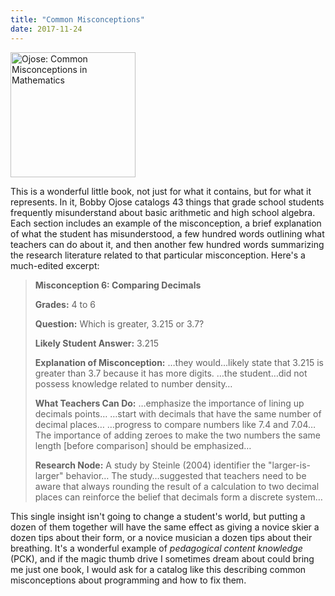 ```yaml
---
title: "Common Misconceptions"
date: 2017-11-24
---
```


<a href="https://www.amazon.com/Common-Misconceptions-Mathematics-Strategies-Correct/dp/0761858857/"><img src="@root/files/2017/11/ojose.jpg" width="200px" alt="Ojose: Common Misconceptions in Mathematics" class="centered"></a>

This is a wonderful little book,
not just for what it contains,
but for what it represents.
In it,
Bobby Ojose catalogs 43 things that grade school students frequently misunderstand
about basic arithmetic and high school algebra.
Each section includes an example of the misconception,
a brief explanation of what the student has misunderstood,
a few hundred words outlining what teachers can do about it,
and then another few hundred words summarizing the research literature
related to that particular misconception.
Here's a much-edited excerpt:

> **Misconception 6: Comparing Decimals**
>
> **Grades:** 4 to 6
>
> **Question:** Which is greater, 3.215 or 3.7?
>
> **Likely Student Answer:** 3.215
>
> **Explanation of Misconception:**
> …they would…likely state that 3.215 is greater than 3.7 because it has more digits.
> …the student…did not possess knowledge related to number density…
>
> **What Teachers Can Do:**
> …emphasize the importance of lining up decimals points…
> …start with decimals that have the same number of decimal places…
> …progress to compare numbers like 7.4 and 7.04…
> The importance of adding zeroes to make the two numbers the same length [before comparison] should be emphasized…
>
> **Research Node:** A study by Steinle (2004) identifier the "larger-is-larger" behavior…
> The study…suggested that teachers need to be aware that always rounding the result of a calculation to two decimal places
> can reinforce the belief that decimals form a discrete system…

This single insight isn't going to change a student's world,
but putting a dozen of them together will have the same effect as
giving a novice skier a dozen tips about their form,
or a novice musician a dozen tips about their breathing.
It's a wonderful example of *pedagogical content knowledge* (PCK),
and if the magic thumb drive I sometimes dream about could bring me just one book,
I would ask for a catalog like this describing common misconceptions about programming
and how to fix them.
